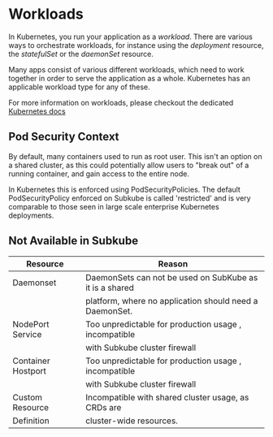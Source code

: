 # Workloads

In Kubernetes, you run your application as a _workload_. There are various ways
to orchestrate workloads, for instance using the _deployment_ resource, the
_statefulSet_ or the _daemonSet_ resource.

Many apps consist of various different workloads, which need to work together in
order to serve the application as a whole. Kubernetes has an applicable workload
type for any of these.

For more information on workloads, please checkout the dedicated [Kubernetes docs](https://kubernetes.io/docs/concepts/workloads/)

## Pod Security Context

By default, many containers used to run as root user. This isn't an option on a
shared cluster, as this could potentially allow users to "break out" of a running
container, and gain access to the entire node.

In Kubernetes this is enforced using PodSecurityPolicies. The default
PodSecurityPolicy enforced on Subkube is called 'restricted' and is very comparable
to those seen in large scale enterprise Kubernetes deployments.

## Not Available in Subkube

| Resource            | Reason                                                   |
| ------------------- | ---
| Daemonset           | DaemonSets can not be used on SubKube as it is a shared  |
|                     | platform, where no application should need a DaemonSet.  |
| NodePort Service    | Too unpredictable for production usage , incompatible    |
|                     | with Subkube cluster firewall                            |
| Container Hostport  | Too unpredictable for production usage , incompatible    |
|                     | with Subkube cluster firewall                            |
| Custom Resource     | Incompatible with shared cluster usage, as CRDs are      |
| Definition          | cluster-wide resources.                                  |
